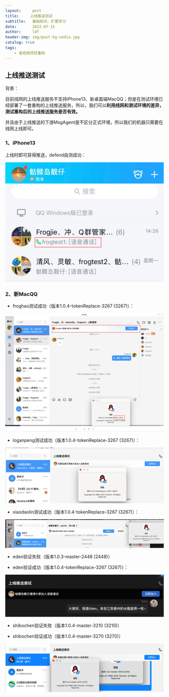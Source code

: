 ```yaml
---
layout:     post
title:     上线推送测试
subtitle:   基础知识、扩展学习
date:       2022-07-15
author:     ldf
header-img: img/post-bg-vedio.jpg
catalog: true
tags:
    - 音视频项目重构
---
```



## 上线推送测试

背景：

目前线网的上线推送服务不支持iPhone13、新桌面端MacQQ；但是在测试环境已经部署了一套重构的上线推送服务，所以，我们可以**利用线网和测试环境的差异，测试重构后的上线推送服务是否有效。**

并且由于上线推送的下游MsgAgent是不区分正式环境，所以我们的机器只需要在线网上线即可。



### 1、iPhone13

上线时即可获得推送，defend自测成功：

![](https://raw.githubusercontent.com/BBQldf/PicGotest/master/20220901144958.png)





### 2、新MacQQ

- froghao测试成功（版本1.0.4-tokenReplace-3267 (3267)）：

![](https://raw.githubusercontent.com/BBQldf/PicGotest/master/20220901145119.png)

- loganpeng测试成功（版本1.0.4-tokenReplace-3267 (3267)）：

![](https://raw.githubusercontent.com/BBQldf/PicGotest/master/20220901154205.png)





- xiaodaolin测试成功（版本1.0.4-tokenReplace-3267 (3267)）：

![](https://raw.githubusercontent.com/BBQldf/PicGotest/master/20220901152254.png)





- eden验证失败（版本1.0.3-master-2448 (2448)）

- eden验证成功（版本1.0.4-tokenReplace-3267 (3267)）：

![](https://raw.githubusercontent.com/BBQldf/PicGotest/master/20220901154638.png)

- shibochen验证失败（版本1.0.4-master-3210 (3210)）

- shibochen验证成功（版本1.0.4-master-3270 (3270)）

![](https://raw.githubusercontent.com/BBQldf/PicGotest/master/XF%7E%24%4060%40YEANM%608BX4C08BQ.png)

